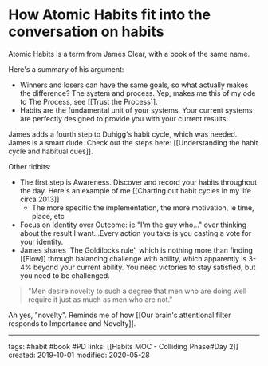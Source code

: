 # How Atomic Habits fit into the conversation on habits
Atomic Habits is a term from James Clear, with a book of the same name. 

Here's a summary of his argument:
- Winners and losers can have the same goals, so what actually makes the difference? The system and process. Yep, makes me this of my ode to The Process, see [[Trust the Process]].
- Habits are the fundamental unit of your systems. Your current systems are perfectly designed to provide you with your current results.

James adds a fourth step to Duhigg's habit cycle, which was needed. James is a smart dude. Check out the steps here: [[Understanding the habit cycle and habitual cues]].

Other tidbits:
- The first step is Awareness. Discover and record your habits throughout the day. Here's an example of me [[Charting out habit cycles in my life circa 2013]]
	- The more specific the implementation, the more motivation, ie time, place, etc
- Focus on Identity over Outcome: ie "I'm the guy who..." over thinking about the result I want...Every action you take is you casting a vote for your identity.
- James shares 'The Goldilocks rule', which is nothing more than finding [[Flow]] through balancing challenge with ability, which apparently is 3-4% beyond your current ability. You need victories to stay satisfied, but you need to be challenged. 

> "Men desire novelty to such a degree that men who are doing well require it just as much as men who are not."

Ah yes, "novelty". Reminds me of how [[Our brain's attentional filter responds to Importance and Novelty]].

---
tags: #habit #book #PD
links: [[Habits MOC - Colliding Phase#Day 2]]
created: 2019-10-01
modified: 2020-05-28
